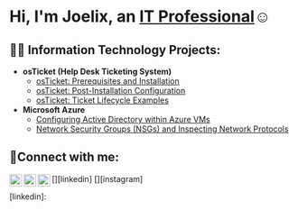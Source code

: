 <h1>Hi, I'm Joelix, an <a href="https://linkedin.com/in/JaneDoe">IT Professional</a>☺</h1>

<h2>👨‍💻 Information Technology Projects:</h2>

- <b>osTicket (Help Desk Ticketing System)</b>
  - [osTicket: Prerequisites and Installation](https://github.com/Shmuggedd/osticket-prereqs)
  - [osTicket: Post-Installation Configuration](https://github.com/Shmuggedd/post-install-config)
  - [osTicket: Ticket Lifecycle Examples](https://github.com/Shmuggedd/ticket-lifecycle)
- <b>Microsoft Azure</b>
  - [Configuring Active Directory within Azure VMs](https://github.com/Shmuggedd/configure-ad)
  - [Network Security Groups (NSGs) and Inspecting Network Protocols](https://github.com/Shmuggedd/azure-network-protocols)

<h2>🤳Connect with me:</h2>

[<img align="left" alt="Josh | Twitter" width="22px" src="https://cdn.jsdelivr.net/npm/simple-icons@v3/icons/twitter.svg" />][twitter]
[<img align="left" alt="Josh | LinkedIn" width="22px" src="https://cdn.jsdelivr.net/npm/simple-icons@v3/icons/linkedin.svg" />][linkedin]
[<img align="left" alt="Josh | Instagram" width="22px" src="https://cdn.jsdelivr.net/npm/simple-icons@v3/icons/instagram.svg" />][instagram]

[twitter]: 
[instagram]:
[linkedin]: 
